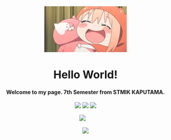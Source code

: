 <div align=center>

<img alt="GIF" src="./umarunnn.gif" height="120" />

# Hello World!

####  Welcome to my page. 7th Semester from STMIK KAPUTAMA.

[![](https://img.shields.io/badge/Gmail-D14836?style=for-the-badge&logo=gmail&logoColor=white)](mailto:hiszattamvan21@gmail.com)
[![](https://img.shields.io/badge/LinkedIn-0077B5?style=for-the-badge&logo=linkedin&logoColor=white)](https://www.linkedin.com/in/muhammad-hiszat)
[![](https://img.shields.io/badge/Discord-00215E?style=for-the-badge&logo=discord&logoColor=white)](https://www.discordapp.com/users/orekizt)



![](https://github-readme-stats.vercel.app/api/top-langs/?username=Hiszat&theme=dark&hide_border=false&include_all_commits=true&count_private=false&layout=compact) &nbsp; &nbsp;



![](http://github-profile-summary-cards.vercel.app/api/cards/profile-details?username=Hiszat&theme=aura_dark&)


</div>
